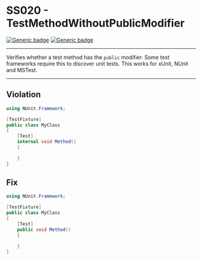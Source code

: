 # SS020 - TestMethodWithoutPublicModifier

[![Generic badge](https://img.shields.io/badge/Severity-Warning-yellow.svg)](https://shields.io/) [![Generic badge](https://img.shields.io/badge/CodeFix-Yes-green.svg)](https://shields.io/)

---

Verifies whether a test method has the `public` modifier. Some test frameworks require this to discover unit tests. This works for xUnit, NUnit and MSTest.

---

## Violation
```cs
using NUnit.Framework;

[TestFixture]
public class MyClass
{
    [Test]
    internal void Method()
    {

    }
}
```

## Fix
```cs
using NUnit.Framework;

[TestFixture]
public class MyClass
{
    [Test]
    public void Method()
    {

    }
}
```